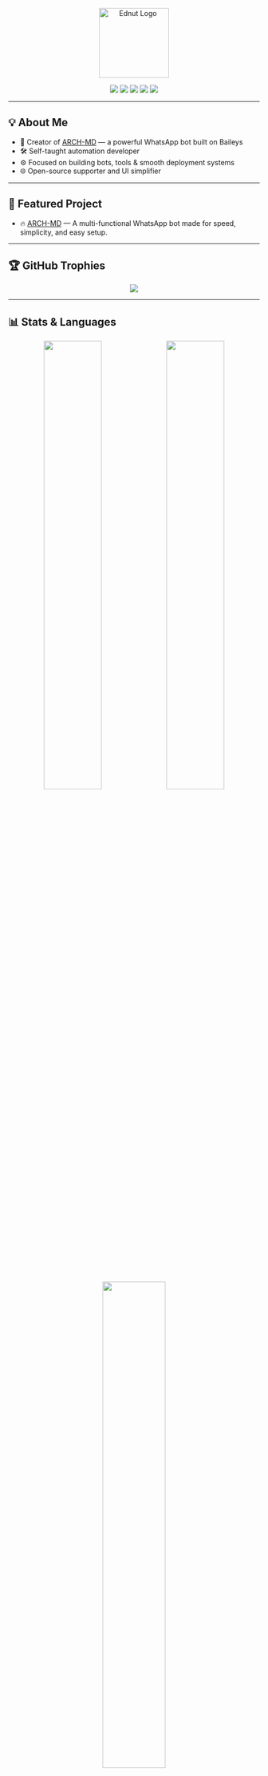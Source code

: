 <p align="center">
  <img src="https://files.catbox.moe/15pinf.png" alt="Ednut Logo" width="140" />
</p>

<p align="center">
  <img src="https://img.shields.io/badge/Bot%20Developer-ARCH--MD-black?style=flat&logo=github" />
  <img src="https://img.shields.io/badge/Node.js-Backend-green?style=flat&logo=node.js&logoColor=white" />
  <img src="https://img.shields.io/badge/WhatsApp-Bot%20Dev-25D366?style=flat&logo=whatsapp" />
  <img src="https://img.shields.io/badge/Self--Taught-100%25-blue?style=flat&logo=codewars" />
  <img src="https://img.shields.io/badge/Born%20in-Nigeria-008751?style=flat&logo=nigeria&logoColor=white" />
</p>

---

## 💡 About Me

- 🤖 Creator of [ARCH-MD](https://github.com/Ednut001/Arch-Md) — a powerful WhatsApp bot built on Baileys  
- 🛠 Self-taught automation developer  
- ⚙️ Focused on building bots, tools & smooth deployment systems  
- 🌐 Open-source supporter and UI simplifier  

---

## 📌 Featured Project

- 🔥 [ARCH-MD](https://github.com/Ednut001/Arch-Md) — A multi-functional WhatsApp bot made for speed, simplicity, and easy setup.

---

## 🏆 GitHub Trophies

<p align="center">
  <img src="https://github-profile-trophy.vercel.app/?username=Ednut001&theme=onedark&no-frame=true&row=1&column=6" />
</p>

---

## 📊 Stats & Languages

<p align="center">
  <img src="https://github-readme-stats.vercel.app/api?username=Ednut001&show_icons=true&theme=tokyonight" width="48%" />
  <img src="https://github-readme-streak-stats.herokuapp.com?user=Ednut001&theme=tokyonight" width="48%" />
</p>

<p align="center">
  <img src="https://github-readme-stats.vercel.app/api/top-langs/?username=Ednut001&layout=compact&theme=tokyonight" width="50%" />
</p>

<p align="center">
  <img src="https://komarev.com/ghpvc/?username=Ednut001&label=Profile+Views&color=blue&style=flat" alt="profile views"/>
  <img src="https://img.shields.io/github/followers/Ednut001?label=Followers&style=social" alt="GitHub followers" />
</p>

---

## 🔗 Connect With Me

[![Gmail](https://img.shields.io/badge/Gmail-D14836?style=flat&logo=gmail&logoColor=white)](mailto:Ednutmail@gmail.com)
[![Telegram](https://img.shields.io/badge/Telegram-2CA5E0?style=flat&logo=telegram&logoColor=white)](https://t.me/+KKioacSxodoxZjVk)
[![YouTube](https://img.shields.io/badge/YouTube-Ednuthimself-FF0000?style=flat&logo=youtube&logoColor=white)](https://www.youtube.com/@Ednuthimself)

---

## ❤️ Support Me

[![PayPal](https://img.shields.io/badge/Donate-PayPal-00457C?style=flat&logo=paypal&logoColor=white)](https://paypal.me/Ednut001)
